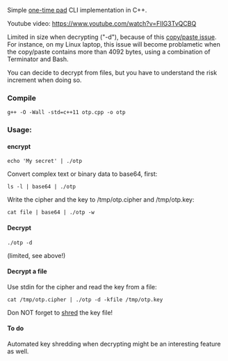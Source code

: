 Simple [one-time pad](https://en.wikipedia.org/wiki/One-time_pad) CLI implementation in C++.

Youtube video: https://www.youtube.com/watch?v=FlIG3TvQCBQ

Limited in size when decrypting ("-d"), because of this
[copy/paste issue](https://stackoverflow.com/questions/22886167/read-a-string-of-length-greater-than-4096-bytes-from-stdin-in-c).
For instance, on my Linux laptop, this issue will become problametic when the copy/paste contains more than 4092 bytes, using a combination of Terminator and Bash.

You can decide to decrypt from files, but you have to understand the risk increment when doing so.

### Compile

````
g++ -O -Wall -std=c++11 otp.cpp -o otp
````

### Usage:

#### encrypt

````
echo 'My secret' | ./otp
````

Convert complex text or binary data to base64, first:

````
ls -l | base64 | ./otp
````

Write the cipher and the key to /tmp/otp.cipher and /tmp/otp.key:

````
cat file | base64 | ./otp -w
````

#### Decrypt

````
./otp -d
````

(limited, see above!)

#### Decrypt a file

Use stdin for the cipher and read the key from a file:

````
cat /tmp/otp.cipher | ./otp -d -kfile /tmp/otp.key
````

Don NOT forget to [shred](https://en.wikipedia.org/wiki/Shred_(Unix)) the key file!

#### To do

Automated key shredding when decrypting might be an interesting feature as well.
